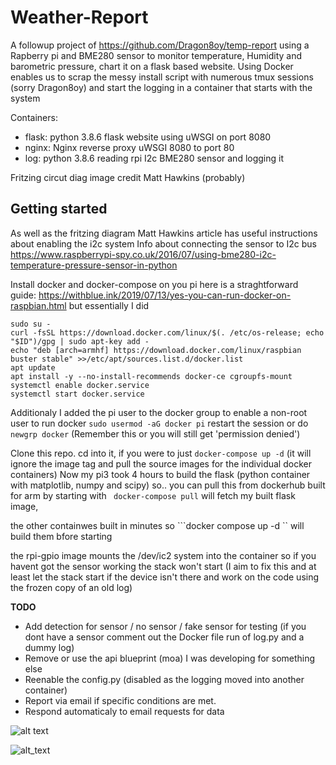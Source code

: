 # Weather-Report
A followup project of https://github.com/Dragon8oy/temp-report using a Rapberry pi and BME280 sensor to monitor temperature, Humidity and barometric pressure, chart it on a flask based website. Using Docker enables us to scrap the messy install script with numerous tmux sessions (sorry Dragon8oy) and start the logging in a container that starts with the system

Containers:
- flask: python 3.8.6 flask website using uWSGI on port 8080
- nginx: Nginx reverse proxy uWSGI 8080 to port 80
- log: python 3.8.6 reading rpi I2c BME280 sensor and logging it

Fritzing circut diag image credit Matt Hawkins (probably)

## Getting started
As well as the fritzing diagram Matt Hawkins article has useful instructions about enabling the i2c system 
Info about connecting the sensor to I2c bus https://www.raspberrypi-spy.co.uk/2016/07/using-bme280-i2c-temperature-pressure-sensor-in-python

Install docker and docker-compose on you pi here is a straghtforward guide: https://withblue.ink/2019/07/13/yes-you-can-run-docker-on-raspbian.html
but essentially I did
```
sudo su -
curl -fsSL https://download.docker.com/linux/$(. /etc/os-release; echo "$ID")/gpg | sudo apt-key add -
echo "deb [arch=armhf] https://download.docker.com/linux/raspbian buster stable" >>/etc/apt/sources.list.d/docker.list
apt update
apt install -y --no-install-recommends docker-ce cgroupfs-mount
systemctl enable docker.service
systemctl start docker.service
```
Additionaly I added the pi user to the docker group to enable a non-root user to run docker
```sudo usermod -aG docker pi```
restart the session or do ```newgrp docker``` (Remember this or you will still get 'permission denied')

Clone this repo.
cd into it,
if you were to just ```docker-compose up -d``` (it will ignore the image tag and pull the source images for the individual docker containers)
Now my pi3 took 4 hours to build the flask (python container with matplotlib, numpy and scipy)
so.. you can pull this from dockerhub built for arm
by starting with 
``` docker-compose pull```
will fetch my built flask image,

the other containwes built in minutes so ```docker compose up -d `` will build them bfore starting

the rpi-gpio image mounts the /dev/ic2 system into the container so if you havent got the sensor working the stack won't start 
(I aim to fix this and at least let the stack start if the device isn't there and work on the code using the frozen copy of an old log)


**TODO**
 - Add detection for sensor / no sensor / fake sensor for testing (if you dont have a sensor comment out the Docker file run of log.py and a dummy log)
 - Remove or use the api blueprint (moa) I was developing for something else
 - Reenable the config.py (disabled as the logging moved into another container)
 - Report via email if specific conditions are met.
 - Respond automaticaly to email requests for data 

![alt text](https://ihayhurst.github.io/TurgidLemonMeander/graph.png)

![alt_text](https://ihayhurst.github.io/TurgidLemonMeander/BMP280-fritzing.png)
